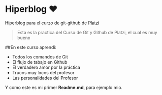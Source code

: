 # Hiperblog ❤
Hiperblog para el curzo de git-github de [Platzi](http://platzi.com "Platzi")
>Esta es la practica del Curso de Git y Github de Platzi, el cual es muy bueno

##En este curso aprendi:
- Todos los comandos de Git
- El flujo de tabajo en Github
- El verdadero amor por la práctica
- Trucos muy locos del profesor
- Las personalidades del Profesor

Y como este es mi primer **Readme.md**, para ejemplo mio.
